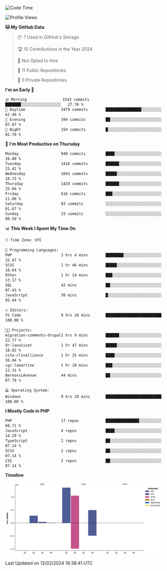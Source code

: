 <!--START_SECTION:waka-->
![Code Time](http://img.shields.io/badge/Code%20Time-1%2C491%20hrs%2039%20mins-blue)

![Profile Views](http://img.shields.io/badge/Profile%20Views-0-blue)

**🐱 My GitHub Data** 

> 📦 ? Used in GitHub's Storage 
 > 
> 🏆 10 Contributions in the Year 2024
 > 
> 🚫 Not Opted to Hire
 > 
> 📜 11 Public Repositories 
 > 
> 🔑 0 Private Repositories 
 > 
**I'm an Early 🐤** 

```text
🌞 Morning                1543 commits        ███████░░░░░░░░░░░░░░░░░░   27.70 % 
🌆 Daytime                3479 commits        ████████████████░░░░░░░░░   62.46 % 
🌃 Evening                394 commits         ██░░░░░░░░░░░░░░░░░░░░░░░   07.07 % 
🌙 Night                  154 commits         █░░░░░░░░░░░░░░░░░░░░░░░░   02.76 % 
```
📅 **I'm Most Productive on Thursday** 

```text
Monday                   940 commits         ████░░░░░░░░░░░░░░░░░░░░░   16.88 % 
Tuesday                  1416 commits        ██████░░░░░░░░░░░░░░░░░░░   25.42 % 
Wednesday                1043 commits        █████░░░░░░░░░░░░░░░░░░░░   18.73 % 
Thursday                 1429 commits        ██████░░░░░░░░░░░░░░░░░░░   25.66 % 
Friday                   616 commits         ███░░░░░░░░░░░░░░░░░░░░░░   11.06 % 
Saturday                 93 commits          ░░░░░░░░░░░░░░░░░░░░░░░░░   01.67 % 
Sunday                   33 commits          ░░░░░░░░░░░░░░░░░░░░░░░░░   00.59 % 
```


📊 **This Week I Spent My Time On** 

```text
🕑︎ Time Zone: UTC

💬 Programming Languages: 
PHP                      3 hrs 4 mins        ████████░░░░░░░░░░░░░░░░░   32.47 % 
SCSS                     1 hr 46 mins        █████░░░░░░░░░░░░░░░░░░░░   18.64 % 
Other                    1 hr 14 mins        ███░░░░░░░░░░░░░░░░░░░░░░   13.17 % 
SQL                      42 mins             ██░░░░░░░░░░░░░░░░░░░░░░░   07.43 % 
JavaScript               30 mins             █░░░░░░░░░░░░░░░░░░░░░░░░   05.44 % 

🔥 Editors: 
VS Code                  9 hrs 28 mins       █████████████████████████   100.00 % 

🐱‍💻 Projects: 
migration-comments-drupal2 hrs 9 mins        ██████░░░░░░░░░░░░░░░░░░░   22.77 % 
dr-laouisset             1 hr 47 mins        █████░░░░░░░░░░░░░░░░░░░░   18.82 % 
site-clinalliance        1 hr 35 mins        ████░░░░░░░░░░░░░░░░░░░░░   16.84 % 
cgc-lamartine            1 hr 10 mins        ███░░░░░░░░░░░░░░░░░░░░░░   12.31 % 
BernossiAvenue           44 mins             ██░░░░░░░░░░░░░░░░░░░░░░░   07.79 % 

💻 Operating System: 
Windows                  9 hrs 28 mins       █████████████████████████   100.00 % 
```

**I Mostly Code in PHP** 

```text
PHP                      17 repos            ███████████████░░░░░░░░░░   60.71 % 
JavaScript               4 repos             ████░░░░░░░░░░░░░░░░░░░░░   14.29 % 
TypeScript               2 repos             ██░░░░░░░░░░░░░░░░░░░░░░░   07.14 % 
SCSS                     2 repos             ██░░░░░░░░░░░░░░░░░░░░░░░   07.14 % 
CSS                      2 repos             ██░░░░░░░░░░░░░░░░░░░░░░░   07.14 % 
```



**Timeline**

![Lines of Code chart](https://raw.githubusercontent.com/tahar-elgunaoui/tahar-elgunaoui/main/assets/bar_graph.png)


 Last Updated on 12/02/2024 18:38:41 UTC
<!--END_SECTION:waka-->
